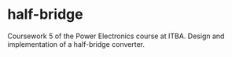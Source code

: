# half-bridge
Coursework 5 of the Power Electronics course at ITBA. Design and implementation of a half-bridge converter.
